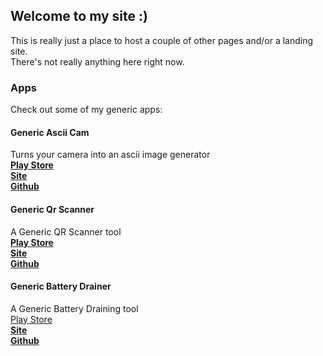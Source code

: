 ## Welcome to my site :)

This is really just a place to host a couple of other pages and/or a landing site.  
There's not really anything here right now.

### Apps
Check out some of my generic apps:

#### Generic Ascii Cam
Turns your camera into an ascii image generator  
[**Play Store**](https://play.google.com/store/apps/details?id=com.lohjason.asciicam)  
[**Site**](http://genericascii.lohjason.com)  
[**Github**](https://github.com/JasonKSLoh/AsciiCam)  

#### Generic Qr Scanner 
A Generic QR Scanner tool  
[**Play Store**](https://play.google.com/store/apps/details?id=com.lohjason.genericqr)  
[**Site**](http://genericqr.lohjason.com)  
[**Github**](https://github.com/JasonKSLoh/GenericQr)  

#### Generic Battery Drainer
A Generic Battery Draining tool  
[Play Store](https://play.google.com/store/apps/details?id=com.lohjason.genericbatterydrainer)  
[**Site**](http://genericdrainer.lohjason.com)  
[**Github**](https://github.com/JasonKSLoh/GenericBatteryDrainer)  

